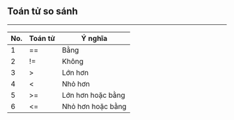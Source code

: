 ## Toán tử so sánh

---

| No. | Toán tử | Ý nghĩa           |
| --- | ------- | ----------------- |
| 1   | ==      | Bằng              |
| 2   | !=      | Không             |
| 3   | >       | Lớn hơn           |
| 4   | <       | Nhỏ hơn           |
| 5   | >=      | Lớn hơn hoặc bằng |
| 6   | <=      | Nhỏ hơn hoặc bằng |

